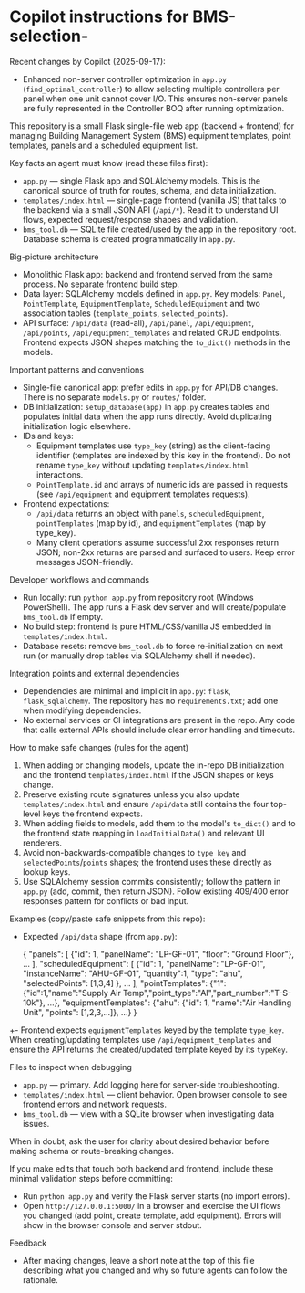 <!-- Copied guidance style: concise, actionable rules for AI coding agents working on this repo -->
# Copilot instructions for BMS-selection-

Recent changes by Copilot (2025-09-17):
- Enhanced non-server controller optimization in `app.py` (`find_optimal_controller`) to allow selecting multiple controllers per panel when one unit cannot cover I/O. This ensures non-server panels are fully represented in the Controller BOQ after running optimization.

This repository is a small Flask single-file web app (backend + frontend) for managing Building Management System (BMS) equipment templates, point templates, panels and a scheduled equipment list.

Key facts an agent must know (read these files first):
- `app.py` — single Flask app and SQLAlchemy models. This is the canonical source of truth for routes, schema, and data initialization.
- `templates/index.html` — single-page frontend (vanilla JS) that talks to the backend via a small JSON API (`/api/*`). Read it to understand UI flows, expected request/response shapes and validation.
- `bms_tool.db` — SQLite file created/used by the app in the repository root. Database schema is created programmatically in `app.py`.

Big-picture architecture
- Monolithic Flask app: backend and frontend served from the same process. No separate frontend build step.
- Data layer: SQLAlchemy models defined in `app.py`. Key models: `Panel`, `PointTemplate`, `EquipmentTemplate`, `ScheduledEquipment` and two association tables (`template_points`, `selected_points`).
- API surface: `/api/data` (read-all), `/api/panel`, `/api/equipment`, `/api/points`, `/api/equipment_templates` and related CRUD endpoints. Frontend expects JSON shapes matching the `to_dict()` methods in the models.

Important patterns and conventions
- Single-file canonical app: prefer edits in `app.py` for API/DB changes. There is no separate `models.py` or `routes/` folder.
- DB initialization: `setup_database(app)` in `app.py` creates tables and populates initial data when the app runs directly. Avoid duplicating initialization logic elsewhere.
- IDs and keys:
  - Equipment templates use `type_key` (string) as the client-facing identifier (templates are indexed by this key in the frontend). Do not rename `type_key` without updating `templates/index.html` interactions.
  - `PointTemplate.id` and arrays of numeric ids are passed in requests (see `/api/equipment` and equipment templates requests).
- Frontend expectations:
  - `/api/data` returns an object with `panels`, `scheduledEquipment`, `pointTemplates` (map by id), and `equipmentTemplates` (map by type_key).
  - Many client operations assume successful 2xx responses return JSON; non-2xx returns are parsed and surfaced to users. Keep error messages JSON-friendly.

Developer workflows and commands
- Run locally: run `python app.py` from repository root (Windows PowerShell). The app runs a Flask dev server and will create/populate `bms_tool.db` if empty.
- No build step: frontend is pure HTML/CSS/vanilla JS embedded in `templates/index.html`.
- Database resets: remove `bms_tool.db` to force re-initialization on next run (or manually drop tables via SQLAlchemy shell if needed).

Integration points and external dependencies
- Dependencies are minimal and implicit in `app.py`: `flask`, `flask_sqlalchemy`. The repository has no `requirements.txt`; add one when modifying dependencies.
- No external services or CI integrations are present in the repo. Any code that calls external APIs should include clear error handling and timeouts.

How to make safe changes (rules for the agent)
1. When adding or changing models, update the in-repo DB initialization and the frontend `templates/index.html` if the JSON shapes or keys change.
2. Preserve existing route signatures unless you also update `templates/index.html` and ensure `/api/data` still contains the four top-level keys the frontend expects.
3. When adding fields to models, add them to the model's `to_dict()` and to the frontend state mapping in `loadInitialData()` and relevant UI renderers.
4. Avoid non-backwards-compatible changes to `type_key` and `selectedPoints`/`points` shapes; the frontend uses these directly as lookup keys.
5. Use SQLAlchemy session commits consistently; follow the pattern in `app.py` (add, commit, then return JSON). Follow existing 409/400 error responses pattern for conflicts or bad input.

Examples (copy/paste safe snippets from this repo):
- Expected `/api/data` shape (from `app.py`):

  {
    "panels": [ {"id": 1, "panelName": "LP-GF-01", "floor": "Ground Floor"}, ... ],
    "scheduledEquipment": [ {"id": 1, "panelName": "LP-GF-01", "instanceName": "AHU-GF-01", "quantity":1, "type": "ahu", "selectedPoints": [1,3,4] }, ... ],
    "pointTemplates": {"1": {"id":1,"name":"Supply Air Temp","point_type":"AI","part_number":"T-S-10k"}, ...},
    "equipmentTemplates": {"ahu": {"id": 1, "name":"Air Handling Unit", "points": [1,2,3,...]}, ...}
  }

+- Frontend expects `equipmentTemplates` keyed by the template `type_key`. When creating/updating templates use `/api/equipment_templates` and ensure the API returns the created/updated template keyed by its `typeKey`.

Files to inspect when debugging
- `app.py` — primary. Add logging here for server-side troubleshooting.
- `templates/index.html` — client behavior. Open browser console to see frontend errors and network requests.
- `bms_tool.db` — view with a SQLite browser when investigating data issues.

When in doubt, ask the user for clarity about desired behavior before making schema or route-breaking changes.

If you make edits that touch both backend and frontend, include these minimal validation steps before committing:
- Run `python app.py` and verify the Flask server starts (no import errors).
- Open `http://127.0.0.1:5000/` in a browser and exercise the UI flows you changed (add point, create template, add equipment). Errors will show in the browser console and server stdout.

Feedback
- After making changes, leave a short note at the top of this file describing what you changed and why so future agents can follow the rationale.
